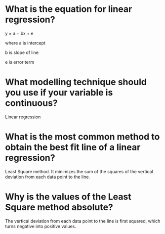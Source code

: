 # What is the equation for linear regression?
y = a + bx + e 

where a is intercept

b is slope of line 

e is error term

# What modelling technique should you use if your variable is continuous?
Linear regression

# What is the most common method to obtain the best fit line of a linear regression?
Least Square method. It minimizes the sum of the squares of the vertical deviation from each data point to the line.

# Why is the values of the Least Square method absolute?
The vertical deviation from each data point to the line is first squared, which turns negative into positive values.
